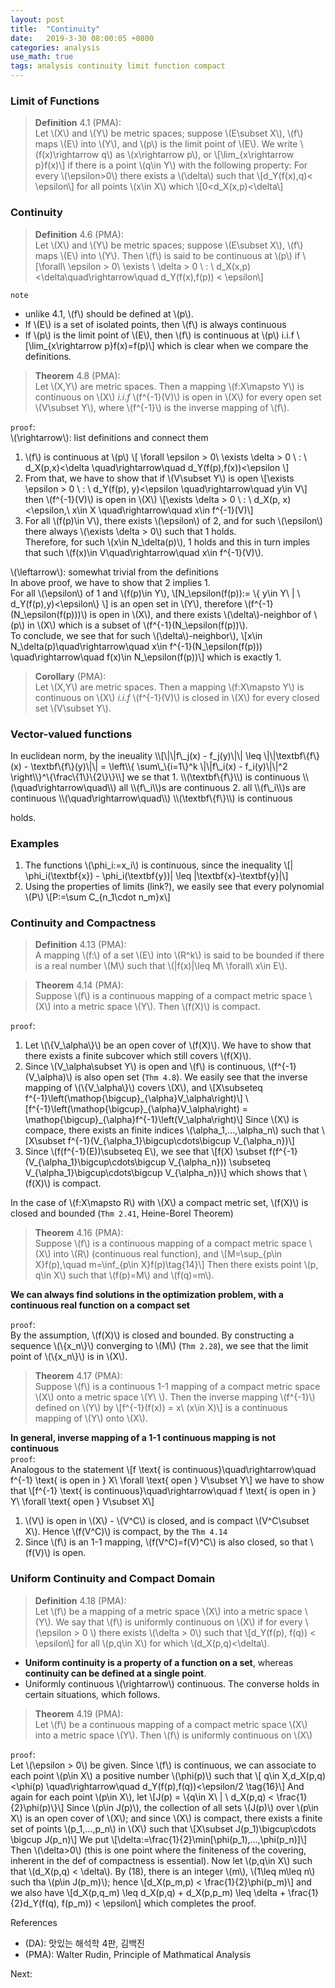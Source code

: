 ```yaml
---
layout: post
title:  "Continuity"
date:   2019-3-30 08:00:05 +0800
categories: analysis
use_math: true
tags: analysis continuity limit function compact
---
```




### Limit of Functions
> __Definition__ 4.1 (PMA):  
Let \\(X\\) and \\(Y\\) be metric spaces; suppose \\(E\subset X\\), \\(f\\) maps \\(E\\) into \\(Y\\), and \\(p\\) is the limit point of \\(E\\). We write \\(f(x)\rightarrow q\\) as \\(x\rightarrow p\\), or
\\[\lim\_\{x\rightarrow p\}f(x)\\]
if there is a point \\(q\in Y\\) with the following property: For every \\(\epsilon>0\\) there exists a \\(\delta\\) such that
\\[d\_Y(f(x),q)< \epsilon\\]
for all points \\(x\in X\\) which
\\[0<d\_X(x,p)<\delta\\]

### Continuity
> __Definition__ 4.6 (PMA):  
Let \\(X\\) and \\(Y\\) be metric spaces; suppose \\(E\subset X\\), \\(f\\) maps \\(E\\) into \\(Y\\). Then \\(f\\) is said to be continuous at \\(p\\) if
\\[\forall\\ \epsilon > 0\\ \exists \\ \delta > 0 \\ : \\ d\_X(x,p)<\delta\quad\rightarrow\quad d\_Y(f(x),f(p)) < \epsilon\\]

`note`
* unlike 4.1, \\(f\\) should be defined at \\(p\\).
* If \\(E\\) is a set of isolated points, then \\(f\\) is always continuous
* If \\(p\\) is the limit point of \\(E\\), then \\(f\\) is continuous at \\(p\\) i.i.f \\[\lim\_\{x\rightarrow p\}f(x)=f(p)\\]
which is clear when we compare the definitions.

> __Theorem__ 4.8 (PMA):  
Let \\(X,Y\\) are metric spaces. Then a mapping \\(f:X\mapsto Y\\) is continuous on \\(X\\) _i.i.f_  \\(f^\{-1\}(V)\\) is open in \\(X\\) for every open set \\(V\subset Y\\), where \\(f^\{-1\}\\) is the inverse mapping of \\(f\\).

`proof`:  
\\(\rightarrow\\): list definitions and connect them  
1. \\(f\\) is continuous at \\(p\\)
\\[ \forall \epsilon > 0\\ \exists \delta > 0 \\ : \\ d\_X(p,x)<\delta \quad\rightarrow\quad d\_Y(f(p),f(x))<\epsilon \\]
2. From that, we have to show that if \\(V\subset Y\\) is open
\\[\exists \epsilon > 0 \\ : \\ d\_Y(f(p), y)<\epsilon \quad\rightarrow\quad y\in V\\]
then \\(f^\{-1\}(V)\\) is open in \\(X\\)
\\[\exists \delta > 0 \\ : \\ d\_X(p, x)<\epsilon,\\ x\in X \quad\rightarrow\quad x\in f^\{-1}(V)\\]
1. For all \\(f(p)\in V\\), there exists \\(\epsilon\\) of 2, and for such \\(\epsilon\\) there always \\(\exists \delta > 0\\) such that 1 holds.  
Therefore, for such \\(x\in N\_\delta(p)\\), 1 holds and this in turn imples that such \\(f(x)\in V\quad\rightarrow\quad x\in f^\{-1\}(V)\\).

\\(\leftarrow\\): somewhat trivial from the definitions  
In above proof, we have to show that 2 implies 1.  
For all \\(\epsilon\\) of 1 and \\(f(p)\in Y\\), \\[N\_\epsilon(f(p)):= \\{ y\in Y\\ \| \\ d\_Y(f(p),y)<\epsilon\\} \\] is an open set in \\(Y\\), 
therefore \\(f^\{-1\}(N\_\epsilon(f(p)))\\) is open in \\(X\\), and there exists \\(\delta\\)-neighbor of \\(p\\) in \\(X\\) which is a subset of \\(f^\{-1\}(N\_\epsilon(f(p))\\).  
To conclude, we see that for such  \\(\delta\\)-neighbor\\),
\\[x\in N\_\delta(p)\quad\rightarrow\quad x\in f^\{-1\}(N\_\epsilon(f(p))) \quad\rightarrow\quad f(x)\in N\_\epsilon(f(p))\\]
which is exactly 1.

> __Corollary__ (PMA):  
Let \\(X,Y\\) are metric spaces. Then a mapping \\(f:X\mapsto Y\\) is continuous on \\(X\\) _i.i.f_  \\(f^\{-1\}(V)\\) is closed in \\(X\\) for every closed set \\(V\subset Y\\).

<h3 id="vector_valued">Vector-valued functions</h3>  
In euclidean norm, by the ineuality 
\\[\|\|f\_j(x) - f_j(y)\|\| \leq \|\|\textbf\{f\}(x) - \textbf\{f\}(y)\|\| = \left\\{ \sum\_\{i=1\}^k \|\|f\_i(x) - f_i(y)\|\|^2 \right\\}^\{\frac\{1\}\{2\}\}\\]
we se that
1. \\(\textbf\{f\}\\) is continuous \\(\quad\rightarrow\quad\\) all \\(f\_i\\)s are continuous
2. all \\(f\_i\\)s are continuous \\(\quad\rightarrow\quad\\) \\(\textbf\{f\}\\) is continuous

holds.

### Examples
1. The functions \\(\phi\_i:=x\_i\\) is continuous, since the inequality
\\[\| \phi\_i(\textbf\{x\}) - \phi\_i(\textbf\{y\})\| \leq \|\textbf\{x\}-\textbf\{y\}\|\\]
2. Using the properties of limits (link?), we easily see that every polynomial \\(P\\)
\\[P:=\sum C\_\{n\_1\cdot n\_m\}x\\]

### Continuity and Compactness
> __Definition__ 4.13 (PMA):  
A mapping \\(f:\\) of a set \\(E\\) into \\(R^k\\) is said to be bounded if there is a real number \\(M\\) such that \\(\|f(x)\|\leq M\\ \forall\\ x\in E\\).

> __Theorem__ 4.14 (PMA):  
Suppose \\(f\\) is a continuous mapping of a compact metric space \\(X\\) into a metric space \\(Y\\). Then \\(f(X)\\) is compact.

`proof`:  
1. Let \\(\\{V\_\alpha\\}\\) be an open cover of \\(f(X)\\). We have to show that there exists a finite subcover which still covers \\(f(X)\\).
2. Since \\(V\_\alpha\subset Y\\) is open and \\(f\\) is continuous, \\(f^\{-1\}(V\_\alpha)\\) is also open set (`Thm 4.8`). We easily see that the inverse mapping of \\(\\{V\_\alpha\\}\\) covers \\(X\\), and
\\[X\subseteq f^\{-1\}\left(\mathop\{\bigcup\}\_\{\alpha\}V\_\alpha\right)\\]
\\[f^\{-1\}\left(\mathop\{\bigcup\}\_\{\alpha\}V\_\alpha\right) = \mathop\{\bigcup\}\_\{\alpha\}f^\{-1\}\left(V\_\alpha\right)\\]
Since \\(X\\) is compace, there exists an finite indices \\(\alpha\_1,...,\alpha\_n\\) such that
\\[X\subset f^\{-1\}(V\_\{\alpha\_1\}\bigcup\cdots\bigcup V\_\{\alpha\_n\})\\]
3. Since \\(f(f^\{-1\}(E))\subseteq E\\), we see that
\\[f(X) \subset f(f^\{-1\}(V\_\{\alpha\_1\}\bigcup\cdots\bigcup V\_\{\alpha\_n\})) \subseteq V\_\{\alpha\_1\}\bigcup\cdots\bigcup V\_\{\alpha\_n\})\\]
which shows that \\(f(X)\\) is compact.

In the case of \\(f:X\mapsto R\\) with \\(X\\) a compact metric set, \\(f(X)\\) is closed and bounded (`Thm 2.41`, Heine-Borel Theorem)

> __Theorem__ 4.16 (PMA):  
Suppose \\(f\\) is a continuous mapping of a compact metric space \\(X\\) into \\(R\\) (continuous real function), and
\\[M=\sup\_\{p\in X\}f(p),\quad m=\inf\_\{p\in X\}f(p)\tag\{14\}\\]
Then there exists point \\(p, q\in X\\) such that \\(f(p)=M\\) and \\(f(q)=m\\).

__We can always find solutions in the optimization problem, with a continuous real function on a compact set__

`proof`:  
By the assumption, \\(f(X)\\) is closed and bounded. By constructing a sequence \\(\\{x\_n\\}\\) converging to \\(M\\) (`Thm 2.28`), we see that the limit point of \\(\\{x\_n\\}\\) is in \\(X\\).

> __Theorem__ 4.17 (PMA):  
Suppose \\(f\\) is a continuous 1-1 mapping of a compact metric space \\(X\\) onto a metric space \\(Y\\
\\). Then the inverse mapping \\(f^\{-1\}\\) defined on \\(Y\\) by
\\[f^\{-1\}(f(x)) = x\\ (x\in X)\\]
is a continuous mapping of \\(Y\\) onto \\(X\\).

__In general, inverse mapping of a 1-1 continuous mapping is not continuous__  
`proof`:  
Analogous to the statement
\\[f \text\{ is continuous\}\quad\rightarrow\quad f^\{-1\} \text\{ is open in \} X\\ \forall \text\{ open \} V\subset Y\\]
we have to show that
\\[f^\{-1\} \text\{ is continuous\}\quad\rightarrow\quad f \text\{ is open in \} Y\\ \forall \text\{ open \} V\subset X\\]
1. \\(V\\) is open in \\(X\\) - \\(V^C\\) is closed, and is compact \\(V^C\subset X\\). Hence \\(f(V^C)\\) is compact, by the `Thm 4.14`
2. Since \\(f\\) is an 1-1 mapping, \\(f(V^C)=f(V)^C\\) is also closed, so that \\(f(V)\\) is open.

### Uniform Continuity and Compact Domain
> __Definition__ 4.18 (PMA):  
Let \\(f\\) be a mapping of a metric space \\(X\\) into a metric space \\(Y\\). We say that \\(f\\) is uniformly continuous on \\(X\\) if for every \\(\epsilon > 0 \\) there exists \\(\delta > 0\\) such that
\\[d\_Y(f(p), f(q)) < \epsilon\\]
for all \\(p,q\in X\\) for which \\(d\_X(p,q)<\delta\\).

* __Uniform continuity is a property of a function on a set__, whereas __continuity can be defined at a single point__.
* Uniformly continuous \\(\rightarrow\\) continuous. The converse holds in certain situations, which follows.

> __Theorem__ 4.19 (PMA):  
Let \\(f\\) be a continuous mapping of a compact metric space \\(X\\) into a metric space \\(Y\\). Then \\(f\\) is uniformly continuous on \\(X\\) 

`proof`:  
Let \\(\epsilon > 0\\) be given. Since \\(f\\) is continuous, we can associate to each point \\(p\in X\\) a positive number \\(\phi(p)\\) such that
\\[ q\in X,d\_X(p,q)<\phi(p) \quad\rightarrow\quad d\_Y(f(p),f(q))<\epsilon/2 \tag\{16\}\\]
And again for each point \\(p\in X\\), let
\\[J(p) = \\{q\in X\\ \| \\ d\_X(p,q) < \frac\{1\}\{2\}\phi(p)\\}\\]
Since \\(p\in J(p)\\), the collection of all sets \\(J(p)\\) over \\(p\in X\\) is an open cover of \\(X\\); and since \\(X\\) is compact, there exists a finite set of points \\(p\_1,...,p\_n\\) in \\(X\\) such that
\\[X\subset J(p\_1)\bigcup\cdots \bigcup J(p\_n)\\]
We put
\\[\delta:=\frac\{1\}\{2\}\min[\phi(p\_1),...,\phi(p\_n)]\\]
Then \\(\delta>0\\) (this is one point where the finiteness of the covering, inherent in the def of compactness is essential). Now let \\(p,q\in X\\) such that \\(d\_X(p,q) < \delta\\). By (18), there is an integer \\(m\\), \\(1\leq m\leq n\\) such tha \\(p\in J(p\_m)\\); hence
\\[d\_X(p\_m,p) < \frac\{1\}\{2\}\phi(p\_m)\\]
and we also have
\\[d\_X(p,q\_m) \leq d\_X(p,q) + d\_X(p,p\_m) \leq \delta + \frac\{1\}\{2\}d\_Y(f(q), f(p\_m)) < \epsilon\\]
which completes the proof.


References
* (DA): 맛있는 해석학 4판, 김백진
* (PMA): Walter Rudin, Principle of Mathmatical Analysis

Next:  

